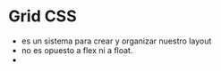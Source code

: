 # Grid CSS

- es un sistema para crear y organizar nuestro layout
- no es opuesto a flex ni a float.
-